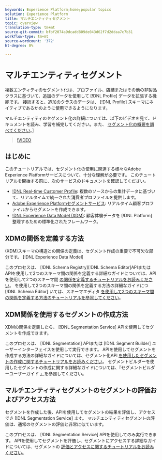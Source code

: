 ```yaml
---
keywords: Experience Platform;home;popular topics
solution: Experience Platform
title: マルチエンティティセグメント
topic: overview
translation-type: tm+mt
source-git-commit: bfbf2074a9dcadd809de043d62f7d2ddaa7c7b31
workflow-type: tm+mt
source-wordcount: '372'
ht-degree: 0%

---
```



# マルチエンティティセグメント

複数エンティティのセグメント化は、プロファイル、店舗またはその他の非製品クラスに基づいて、追加のデータを使用して [!DNL Profile] データを拡張する機能です。 接続すると、追加のクラスのデータは、 [!DNL Profile] スキーマにネイティブであるかのように使用できるようになります。

マルチエンティティのセグメント化の詳細については、以下のビデオを見て、ドキュメントを読み、学習を補完してください。また、 [セグメント化の概要を調べてください](./home.md)。]

>[!VIDEO](https://video.tv.adobe.com/v/28947?quality=12&learn=on)

## はじめに

このチュートリアルでは、セグメント化の使用に関連する様々なAdobe Experience Platformサービスについて、十分な理解が必要です。 このチュートリアルを開始する前に、次のサービスのドキュメントを確認してください。

- [!DNL Real-time Customer Profile](../profile/home.md): 複数のソースからの集計データに基づいて、リアルタイムで統一された消費者プロファイルを提供します。
- [Adobe Experience Platformセグメントサービス](./home.md): リアルタイム顧客プロファイルからセグメントを作成できます。
- [!DNL Experience Data Model (XDM)](../xdm/home.md): 顧客体験データを [!DNL Platform] 整理するための標準化されたフレームワーク。

## XDMの関係を定義する方法

(XDM)スキーマの構造との関係の定義は、セグメント作成の重要で不可欠な部分です。 [!DNL Experience Data Model]

このプロセスは、 [!DNL Schema Registry][!DNL Schema Editor]APIまたは APIを使用して2つのスキーマ間の関係を定義する詳細なガイドについては、APIを使用して2つのスキーマ間 [の関係を定義するチュートリアルをお読みください](../xdm/tutorials/relationship-api.md)。 を使用して2つのスキーマ間の関係を定義する方法の詳細なガイドにつ [!DNL Schema Editor] いては、スキーマエディタ [を使用して2つのスキーマ間の関係を定義する方法のチュートリアルを参照してください](../xdm/tutorials/relationship-ui.md)。

## XDM関係を使用するセグメントの作成方法

XDMの関係を定義したら、 [!DNL Segmentation Service] APIを使用してセグメントを作成できます。

このプロセスは、 [!DNL Segmentation] APIまたは [!DNL Segment Builder] ユーザーインターフェイスを使用して実行できます。 APIを使用してセグメントを作成する方法の詳細なガイドについては、セグメント化API [を使用したセグメントの作成に関するチュートリアルをお読みください](./tutorials/create-a-segment.md)。 セグメントビルダーを使用したセグメントの作成に関する詳細なガイドについては、『セグメントビルダーユーザーガイド [』](./ui/overview.md)を参照してください。

## マルチエンティティセグメントのセグメントの評価およびアクセス方法

セグメントを作成した後、APIを使用してセグメントの結果を評価し、アクセスでき [!DNL Segmentation Service] ます。 マルチエンティティセグメントの評価は、通常のセグメントの評価と非常に似ています。

このプロセスは、 [!DNL Segmentation Service] APIを使用してのみ実行できます。 APIを使用してセグメントを評価し、セグメントにアクセスする詳細なガイドについては、セグメントの [評価とアクセスに関するチュートリアルをお読みください](./tutorials/evaluate-a-segment.md)。